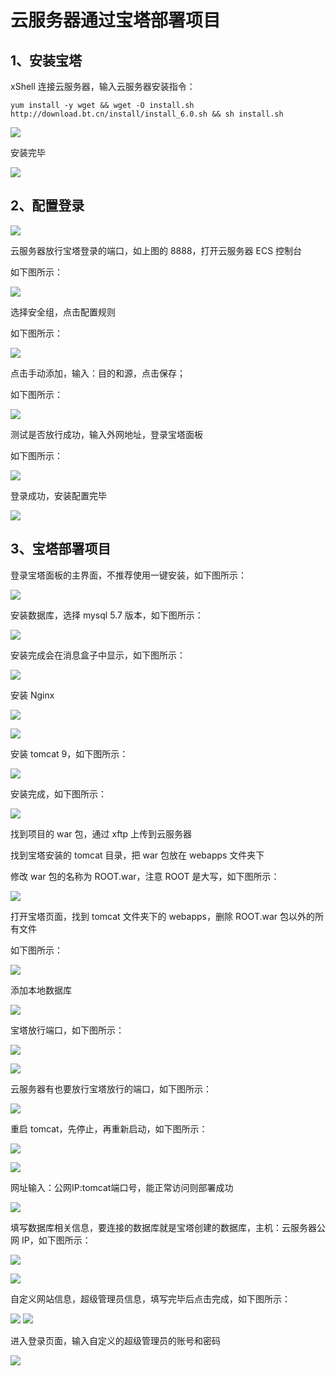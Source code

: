 # 云服务器通过宝塔部署项目

## 1、安装宝塔
    
xShell 连接云服务器，输入云服务器安装指令：

    yum install -y wget && wget -O install.sh http://download.bt.cn/install/install_6.0.sh && sh install.sh

![](./bt_img/img_31.png)

安装完毕

![](./bt_img/img_32.png)
    
## 2、配置登录

![](./bt_img/img_32.png)

云服务器放行宝塔登录的端口，如上图的 8888，打开云服务器 ECS 控制台

如下图所示：

![](./bt_img/img_33.png)

选择安全组，点击配置规则

如下图所示：

![](./bt_img/img_37.png)

点击手动添加，输入：目的和源，点击保存；

如下图所示：

![](./bt_img/img_34.png)

测试是否放行成功，输入外网地址，登录宝塔面板

如下图所示：

![](./bt_img/img_35.png)

登录成功，安装配置完毕

![](./bt_img/img_36.png)

## 3、宝塔部署项目

登录宝塔面板的主界面，不推荐使用一键安装，如下图所示：

![](./bt_img/img_38.png)

安装数据库，选择 mysql 5.7 版本，如下图所示：

![](./bt_img/img_41.png)

安装完成会在消息盒子中显示，如下图所示：

![](./bt_img/img_42.png)

安装 Nginx

![](./bt_img/img_46.png)

![](./bt_img/img_50.png)

安装 tomcat 9，如下图所示：

![](./bt_img/img_39.png)

安装完成，如下图所示：

![](./bt_img/img_40.png)

找到项目的 war 包，通过 xftp 上传到云服务器

找到宝塔安装的 tomcat 目录，把 war 包放在 webapps 文件夹下

修改 war 包的名称为 ROOT.war，注意 ROOT 是大写，如下图所示：

![](./bt_img/img_48.png)

打开宝塔页面，找到 tomcat 文件夹下的 webapps，删除 ROOT.war 包以外的所有文件

如下图所示：

![](./bt_img/img_47.png)

添加本地数据库

![](./bt_img/img_49.png)

宝塔放行端口，如下图所示：

![](./bt_img/img_43.png)

![](./bt_img/img_44.png)

云服务器有也要放行宝塔放行的端口，如下图所示：

![](./bt_img/img_45.png)

重启 tomcat，先停止，再重新启动，如下图所示：

![](./bt_img/img_51.png)

![](./bt_img/img_52.png)

网址输入：公网IP:tomcat端口号，能正常访问则部署成功

![](./bt_img/img_53.png)

填写数据库相关信息，要连接的数据库就是宝塔创建的数据库，主机：云服务器公网 IP，如下图所示：

![](./bt_img/img_49.png)

![](./bt_img/img_54.png)

自定义网站信息，超级管理员信息，填写完毕后点击完成，如下图所示：

![](./bt_img/img_55.png)
![](./bt_img/img_56.png)

进入登录页面，输入自定义的超级管理员的账号和密码

![](./bt_img/img_57.png)
